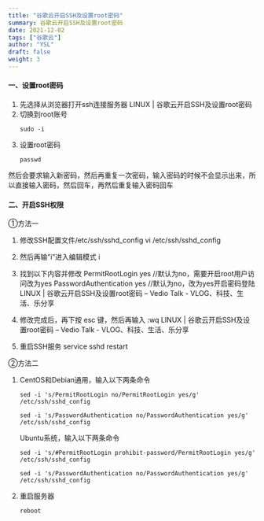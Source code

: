 ```yaml
---
title: "谷歌云开启SSH及设置root密码"
summary: 谷歌云开启SSH及设置root密码
date: 2021-12-02
tags: ["谷歌云"]
author: "YSL"
draft: false
weight: 3
---
```

#### 一、设置root密码
1. 先选择从浏览器打开ssh连接服务器
LINUX | 谷歌云开启SSH及设置root密码
2. 切换到root账号
    ```
    sudo -i
    ```
3. 设置root密码
    ```
    passwd
    ```
然后会要求输入新密码，然后再重复一次密码，输入密码的时候不会显示出来，所以直接输入密码，然后回车，再然后重复输入密码回车

#### 二、开启SSH权限
①方法一
1. 修改SSH配置文件/etc/ssh/sshd_config
vi /etc/ssh/sshd_config
2. 然后再输”i”进入编辑模式
i
3. 找到以下内容并修改
PermitRootLogin yes           //默认为no，需要开启root用户访问改为yes
PasswordAuthentication yes    //默认为no，改为yes开启密码登陆
LINUX | 谷歌云开启SSH及设置root密码 – Vedio Talk - VLOG、科技、生活、乐分享

4. 修改完成后，再下按 esc 键，然后再输入
:wq
LINUX | 谷歌云开启SSH及设置root密码 – Vedio Talk - VLOG、科技、生活、乐分享

5. 重启SSH服务
service sshd restart

②方法二
1. CentOS和Debian通用，输入以下两条命令
    ```
    sed -i 's/PermitRootLogin no/PermitRootLogin yes/g' /etc/ssh/sshd_config
    ```
    ```
    sed -i 's/PasswordAuthentication no/PasswordAuthentication yes/g' /etc/ssh/sshd_config
    ```
    Ubuntu系统，输入以下两条命令
    ```
    sed -i 's/#PermitRootLogin prohibit-password/PermitRootLogin yes/g' /etc/ssh/sshd_config
    ```
    ```
    sed -i 's/PasswordAuthentication no/PasswordAuthentication yes/g' /etc/ssh/sshd_config
    ```
2. 重启服务器
    ```
    reboot
    ```